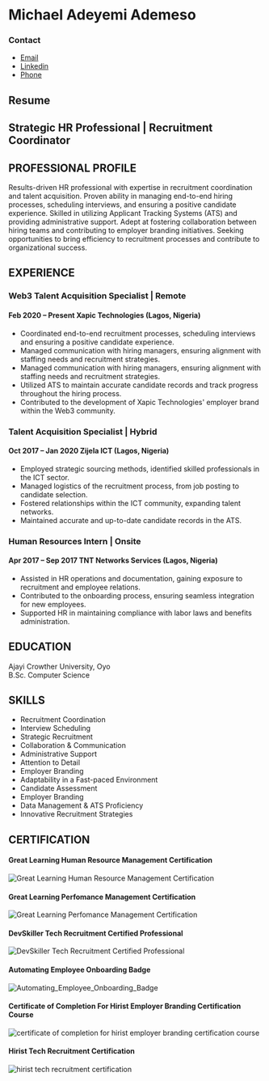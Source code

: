 # Michael Adeyemi Ademeso
### Contact
- [Email](ademesomichael2@gmail.com)</br>
- [Linkedin](https://www.linkedin.com/in/michael-ademeso/)</br>
- [Phone](+2349123559437)
## Resume
## Strategic HR Professional | Recruitment Coordinator
## PROFESSIONAL PROFILE
Results-driven HR professional with expertise in recruitment coordination and talent acquisition. Proven ability in managing end-to-end hiring processes, scheduling interviews, and ensuring a positive candidate experience. Skilled in utilizing Applicant Tracking Systems (ATS) and providing administrative support. Adept at fostering collaboration between hiring teams and contributing to employer branding initiatives. Seeking opportunities to bring efficiency to recruitment processes and contribute to organizational success.

## EXPERIENCE
### Web3 Talent Acquisition Specialist | Remote
#### Feb 2020 – Present Xapic Technologies (Lagos, Nigeria)
- Coordinated end-to-end recruitment processes, scheduling interviews and ensuring a positive candidate experience.
- Managed communication with hiring managers, ensuring alignment with staffing needs and recruitment strategies.
- Managed communication with hiring managers, ensuring alignment with staffing needs and recruitment strategies.
- Utilized ATS to maintain accurate candidate records and track progress throughout the hiring process.
- Contributed to the development of Xapic Technologies' employer brand within the Web3 community.

### Talent Acquisition Specialist | Hybrid
#### Oct 2017 – Jan 2020 Zijela ICT (Lagos, Nigeria)
- Employed strategic sourcing methods, identified skilled professionals in the ICT sector.
- Managed logistics of the recruitment process, from job posting to candidate selection.
- Fostered relationships within the ICT community, expanding talent networks.
- Maintained accurate and up-to-date candidate records in the ATS.

### Human Resources Intern | Onsite
#### Apr 2017 – Sep 2017 TNT Networks Services (Lagos, Nigeria)
- Assisted in HR operations and documentation, gaining exposure to recruitment and employee relations.
- Contributed to the onboarding process, ensuring seamless integration for new employees.
- Supported HR in maintaining compliance with labor laws and benefits administration.
  
## EDUCATION
Ajayi Crowther University, Oyo </br>
B.Sc. Computer Science

## SKILLS
- Recruitment Coordination
- Interview Scheduling
- Strategic Recruitment
- Collaboration & Communication
- Administrative Support
- Attention to Detail
- Employer Branding
- Adaptability in a Fast-paced Environment
- Candidate Assessment
- Employer Branding
- Data Management & ATS Proficiency
- Innovative Recruitment Strategies

## CERTIFICATION
#### Great Learning Human Resource Management Certification
![Great Learning Human Resource Management Certification](/Certifications/Human_Resource_Management.png)
#### Great Learning Perfomance Management Certification
![Great Learning Perfomance Management Certification](/Certifications/Performance_Management.png)
#### DevSkiller Tech Recruitment Certified Professional
![DevSkiller Tech Recruitment Certified Professional](/Certifications/Tech_Recruitment_Badge.png)
#### Automating Employee Onboarding Badge
![Automating_Employee_Onboarding_Badge](/Certifications/Airslate.jpeg)
#### Certificate of Completion For Hirist Employer Branding Certification Course
![certificate of completion for hirist employer branding certification course](/Certifications/Hirist_employer_branding.jpeg)
#### Hirist Tech Recruitment Certification
![hirist tech recruitment certification](/Certifications/Hirist_tech_recruiter.jpeg)

